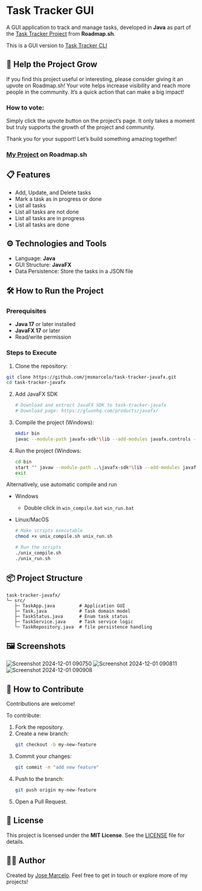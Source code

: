 # Task Tracker GUI

A GUI application to track and manage tasks, developed in **Java** as part of the [Task Tracker Project](https://roadmap.sh/projects/task-tracker) from **Roadmap.sh**.

This is a GUI version to [Task Tracker CLI](https://github.com/jmsmarcelo/task-tracker-cli-java)

## 🚀 Help the Project Grow
If you find this project useful or interesting, please consider giving it an upvote on Roadmap.sh! Your vote helps increase visibility and reach more people in the community. It’s a quick action that can make a big impact!
### How to vote:
Simply click the upvote button on the project’s page. It only takes a moment but truly supports the growth of the project and community.

Thank you for your support! Let’s build something amazing together!
### [My Project](https://roadmap.sh/projects/task-tracker/solutions?u=66f7e663c45e253cb00d6b67) on Roadmap.sh

## 📋 Features
- Add, Update, and Delete tasks
- Mark a task as in progress or done
- List all tasks
- List all tasks are not done
- List all tasks are in progress
- List all tasks are done

## ⚙️ Technologies and Tools

- Language: **Java**
- GUI Structure: **JavaFX**
- Data Persistence: Store the tasks in a JSON file

## 🛠️ How to Run the Project

### Prerequisites

- **Java 17** or later installed
- **JavaFX 17** or later
- Read/write permission

### Steps to Execute

1. Clone the repository:
  ```bash
  git clone https://github.com/jmsmarcelo/task-tracker-javafx.git
  cd task-tracker-javafx
  ```

2. Add JavaFX SDK
   ```bash
   # Download and extract JavaFX SDK to task-tracker-javafx
   # Download page: https://gluonhq.com/products/javafx/
   ```

3. Compile the project (Windows):
   ```bash
   mkdir bin
   javac --module-path javafx-sdk*\lib --add-modules javafx.controls -d bin src\*.java
   ```
4. Run the project (Windows:
   ```bash
   cd bin
   start "" javaw --module-path ..\javafx-sdk*\lib --add-modules javafx.controls TaskApp
   exit
   ```
Alternatively, use automatic compile and run
   - Windows
     - Double click in `win_compile.bat` `win_run.bat`
     
   - Linux/MacOS
     ```bash
     # Make scripts executable
     chmod +x unix_compile.sh unix_run.sh

     # Run the scripts
     ./unix_compile.sh
     ./unix_run.sh
     ```

## 📦 Project Structure
```plaintext
task-tracker-javafx/
└─ src/
   ├─ TaskApp.java         # Application GUI
   ├─ Task.java            # Task domain model
   ├─ TaskStatus.java      # Enum task status
   ├─ TaskService.java     # Task service logic
   └─ TaskRepository.java  # file persistence handling
```
## 🖼️ Screenshots
![Screenshot 2024-12-01 090750](https://github.com/user-attachments/assets/2af3791e-3b37-4efe-ae96-39cb09419fde)
![Screenshot 2024-12-01 090811](https://github.com/user-attachments/assets/aca9928d-332d-4982-a2f7-1b1244814928)
![Screenshot 2024-12-01 090908](https://github.com/user-attachments/assets/8e714d04-dd12-470b-b0f4-ccd83341b0fa)

## 📖 How to Contribute

Contributions are welcome!

To contribute:
1. Fork the repository.
2. Create a new branch:
   ```bash
   git checkout -b my-new-feature
   ```
3. Commit your changes:
   ```bash
   git commit -m "add new feature"
   ```
4. Push to the branch:
   ```bash
   git push origin my-new-feature
   ```
5. Open a Pull Request.

## 📜 License
This project is licensed under the **MIT License**. See the [LICENSE](https://github.com/jmsmarcelo/task-tracker-javafx/blob/main/LICENSE) file for details.

## 🙋‍♂️ Author
Created by [Jose Marcelo](https://jmsmarcelo.github.io/). Feel free to get in touch or explore more of my projects!
